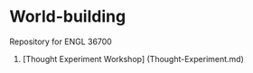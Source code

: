 # World-building
Repository for ENGL 36700

1. [Thought Experiment Workshop] (Thought-Experiment.md)

